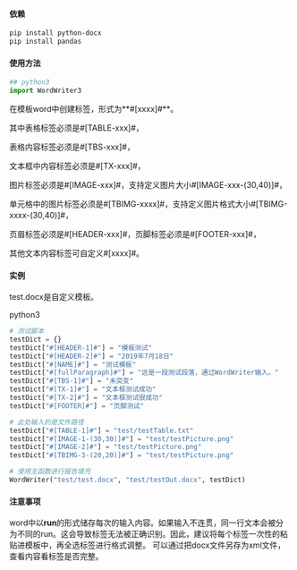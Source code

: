 #### 依赖
```bash
pip install python-docx
pip install pandas
```


#### 使用方法
```python
## python3
import WordWriter3
```

在模板word中创建标签，形式为**#[xxxx]#**。

其中表格标签必须是#[TABLE-xxx]#，

表格内容标签必须是#[TBS-xxx]#，

文本框中内容标签必须是#[TX-xxx]#，

图片标签必须是#[IMAGE-xxx]#，支持定义图片大小#[IMAGE-xxx-(30,40)]#，

单元格中的图片标签必须是#[TBIMG-xxxx]#，支持定义图片格式大小#[TBIMG-xxxx-(30,40)]#，

页眉标签必须是#[HEADER-xxx]#，页脚标签必须是#[FOOTER-xxx]#，

其他文本内容标签可自定义#[xxxx]#。


#### 实例
test.docx是自定义模板。


python3

```python
# 测试脚本
testDict = {}
testDict["#[HEADER-1]#"] = "模板测试"
testDict["#[HEADER-2]#"] = "2019年7月18日"
testDict["#[NAME]#"] = "测试模板"
testDict["#[fullParagraph]#"] = "这是一段测试段落，通过WordWriter输入。"
testDict["#[TBS-1]#"] = "未突变"
testDict["#[TX-1]#"] = "文本框测试成功"
testDict["#[TX-2]#"] = "文本框测试很成功"
testDict["#[FOOTER]#"] = "页脚测试"

# 此处输入的是文件路径
testDict["#[TABLE-1]#"] = "test/testTable.txt"
testDict["#[IMAGE-1-(30,30)]#"] = "test/testPicture.png"
testDict["#[IMAGE-2]#"] = "test/testPicture.png"
testDict["#[TBIMG-3-(20,20)]#"] = "test/testPicture.png"

# 使用主函数进行报告填充
WordWriter("test/test.docx", "test/testOut.docx", testDict)
```

#### 注意事项
word中以**run**的形式储存每次的输入内容。如果输入不连贯，同一行文本会被分为不同的run。这会导致标签无法被正确识别。因此，建议将每个标签一次性的粘贴进模板中，再全选标签进行格式调整。
可以通过把docx文件另存为xml文件，查看内容看标签是否完整。
